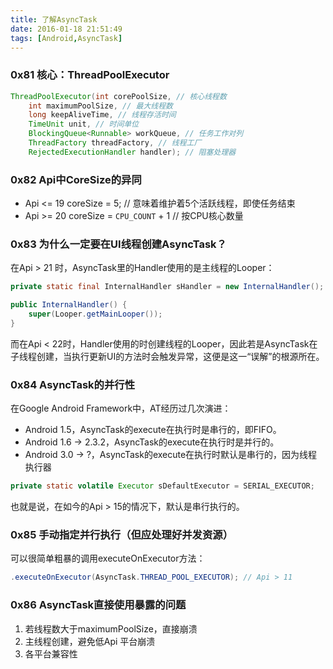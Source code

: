 ```yaml
---
title: 了解AsyncTask
date: 2016-01-18 21:51:49
tags: [Android,AsyncTask]
---
```


### 0x81 核心：ThreadPoolExecutor

```Java
ThreadPoolExecutor(int corePoolSize, // 核心线程数
    int maximumPoolSize, // 最大线程数
    long keepAliveTime, // 线程存活时间
    TimeUnit unit, // 时间单位
    BlockingQueue<Runnable> workQueue, // 任务工作对列
    ThreadFactory threadFactory, // 线程工厂
    RejectedExecutionHandler handler); // 阻塞处理器
```

### 0x82 Api中CoreSize的异同

* Api <= 19 coreSize = 5; // 意味着维护着5个活跃线程，即使任务结束
* Api >= 20 coreSize = `CPU_COUNT` + 1 // 按CPU核心数量

### 0x83 为什么一定要在UI线程创建AsyncTask？

在Api > 21 时，AsyncTask里的Handler使用的是主线程的Looper：

```Java
private static final InternalHandler sHandler = new InternalHandler();

public InternalHandler() {
    super(Looper.getMainLooper());
}
```

而在Api < 22时，Handler使用的时创建线程的Looper，因此若是AsyncTask在子线程创建，当执行更新UI的方法时会触发异常，这便是这一“误解”的根源所在。

### 0x84 AsyncTask的并行性

在Google Android Framework中，AT经历过几次演进：

* Android 1.5，AsyncTask的execute在执行时是串行的，即FIFO。
* Android 1.6 -> 2.3.2，AsyncTask的execute在执行时是并行的。
* Android 3.0 -> ?，AsyncTask的execute在执行时默认是串行的，因为线程执行器

```Java
private static volatile Executor sDefaultExecutor = SERIAL_EXECUTOR;
```

也就是说，在如今的Api > 15的情况下，默认是串行执行的。

### 0x85 手动指定并行执行（但应处理好并发资源）

可以很简单粗暴的调用executeOnExecutor方法：

```Java
.executeOnExecutor(AsyncTask.THREAD_POOL_EXECUTOR); // Api > 11
```

### 0x86 AsyncTask直接使用暴露的问题

1. 若线程数大于maximumPoolSize，直接崩溃
1. 主线程创建，避免低Api 平台崩溃
1. 各平台兼容性
